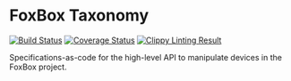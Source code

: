 # FoxBox Taxonomy

[![Build Status](https://api.travis-ci.org/fxbox/taxonomy.svg?branch=master)](https://travis-ci.org/fxbox/taxonomy)
[![Coverage Status](https://coveralls.io/repos/github/fxbox/taxonomy/badge.svg?branch=master)](https://coveralls.io/github/fxbox/taxonomy?branch=master)
[![Clippy Linting Result](http://clippy.bashy.io/github/fxbox/taxonomy/master/badge.svg)](http://clippy.bashy.io/github/fxbox/taxonomy/master/log)

Specifications-as-code for the high-level API to manipulate devices in
the FoxBox project.
